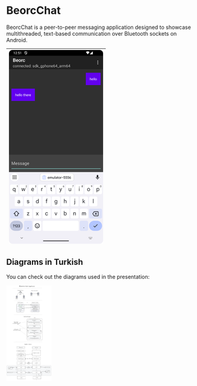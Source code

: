 # BeorcChat

BeorcChat is a peer-to-peer messaging application designed to showcase multithreaded, text-based communication over Bluetooth sockets on Android.

| <img src="./screenshot.png" alt="Screenshot" width="250px"> |
| -------------------------------- |

## Diagrams in Turkish

You can check out the diagrams used in the presentation:

<img src="./diyagram.png" alt="Diagram" width="120px"> 
